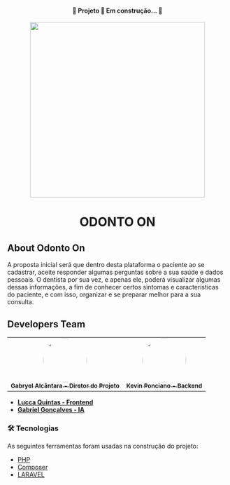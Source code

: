 <h4 align="center"> 
	🚧  Projeto 🚀 Em construção...  🚧
</h4>

<p align="center"><a href="https://github.com/Garchy/Site-InovaWeek" target="_blank"><img src="https://uvv.br/wp-content/themes/uvvBr/templates/assets//img/logouvv.svg" width="400"></a></p>

<h1 align="center">ODONTO ON</h1>

## About Odonto On

A proposta inicial será que dentro desta plataforma o paciente ao se cadastrar, aceite responder algumas perguntas sobre a sua saúde e dados pessoais. O dentista por sua vez, e apenas ele, poderá visualizar algumas dessas informações, a fim de conhecer certos sintomas e características do paciente, e com isso, organizar e se preparar melhor para a sua consulta.


## Developers Team
<table>
  <tr>
    <td align="center"><a href="https://github.com/Garchy"><img style="border-radius: 100%;" src="https://pps.whatsapp.net/v/t61.24694-24/215944670_125111486562234_8374280455993374716_n.jpg?ccb=11-4&oh=1f0451780e43815cf40e8ee2ec922fb0&oe=62859900" width="100px;" alt=""/><br /><sub><b>Gabryel Alcântara - Diretor do Projeto</b></sub></a><br /></td>
    <td align="center"><a href="https://github.com/Kevin-Ponciano"><img style="border-radius: 100%;" src="https://scontent.fvix7-1.fna.fbcdn.net/v/t39.30808-6/278029718_5023943751016169_9198807347272154776_n.jpg?_nc_cat=102&ccb=1-6&_nc_sid=09cbfe&_nc_eui2=AeHbcX7rRzaAocC_arxbrkIhpAInZDahCUmkAidkNqEJSW_Bgv6eF9IkmDkRi9moqPORzvAsM--1f9EchLQjKYCh&_nc_ohc=Kec_SHlPyZoAX-eTsVs&_nc_ht=scontent.fvix7-1.fna&oh=00_AT-T5PDINH7GhqaufQG1pubkjaNW47zhv2Samls1_MXv7w&oe=627A25C3" width="100px;" alt=""/><br /><sub><b>Kevin Ponciano - Backend</b></sub></a><br/></td>
   
  </tr>
</table>

- **[Lucca Quintas - Frontend]()**
- **[Gabriel Gonçalves - IA]()**

### 🛠 Tecnologias

As seguintes ferramentas foram usadas na construção do projeto:

- [PHP](https://www.php.net)
- [Composer](https://getcomposer.org)
- [LARAVEL](https://laravel.com)
